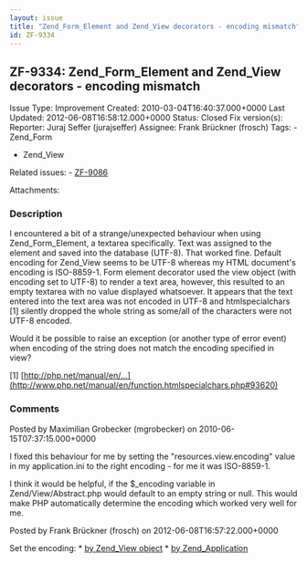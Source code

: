 ```yaml
---
layout: issue
title: "Zend_Form_Element and Zend_View decorators - encoding mismatch"
id: ZF-9334
---
```


ZF-9334: Zend\_Form\_Element and Zend\_View decorators - encoding mismatch
--------------------------------------------------------------------------

 Issue Type: Improvement Created: 2010-03-04T16:40:37.000+0000 Last Updated: 2012-06-08T16:58:12.000+0000 Status: Closed Fix version(s): 
 Reporter:  Juraj Seffer (jurajseffer)  Assignee:  Frank Brückner (frosch)  Tags: - Zend\_Form
- Zend\_View
 
 Related issues: - [ZF-9086](/issues/browse/ZF-9086)
 
 Attachments: 
### Description

I encountered a bit of a strange/unexpected behaviour when using Zend\_Form\_Element, a textarea specifically. Text was assigned to the element and saved into the database (UTF-8). That worked fine. Default encoding for Zend\_View seems to be UTF-8 whereas my HTML document's encoding is ISO-8859-1. Form element decorator used the view object (with encoding set to UTF-8) to render a text area, however, this resulted to an empty textarea with no value displayed whatsoever. It appears that the text entered into the text area was not encoded in UTF-8 and htmlspecialchars [1] silently dropped the whole string as some/all of the characters were not UTF-8 encoded.

Would it be possible to raise an exception (or another type of error event) when encoding of the string does not match the encoding specified in view?

[1] [http://php.net/manual/en/…](http://www.php.net/manual/en/function.htmlspecialchars.php#93620)

 

 

### Comments

Posted by Maximilian Grobecker (mgrobecker) on 2010-06-15T07:37:15.000+0000

I fixed this behaviour for me by setting the "resources.view.encoding" value in my application.ini to the right encoding - for me it was ISO-8859-1.

I think it would be helpful, if the $\_encoding variable in Zend/View/Abstract.php would default to an empty string or null. This would make PHP automatically determine the encoding which worked very well for me.

 

 

Posted by Frank Brückner (frosch) on 2012-06-08T16:57:22.000+0000

Set the encoding: \* [by Zend\_View object](http://framework.zend.com/manual/en/zend.view.introduction.html#zend.view.introduction.options) \* [by Zend\_Application](http://framework.zend.com/manual/de/zend.application.available-resources.html#zend.application.available-resources.view)

 

 